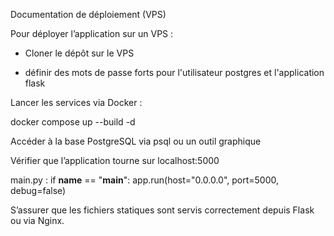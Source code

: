 


Documentation de déploiement (VPS)

Pour déployer l’application sur un VPS :

- Cloner le dépôt sur le VPS

- définir des mots de passe forts pour l'utilisateur postgres et l'application flask


Lancer les services via Docker :

docker compose up --build -d

Accéder à la base PostgreSQL via psql ou un outil graphique

Vérifier que l’application tourne sur localhost:5000 

main.py :
if __name__ == "__main__":
  app.run(host="0.0.0.0", port=5000, debug=false)

S’assurer que les fichiers statiques sont servis correctement depuis Flask ou via Nginx.
